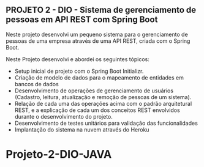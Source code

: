 <h2>PROJETO 2 - DIO - Sistema de gerenciamento de pessoas em API REST com Spring Boot</h2>

Neste projeto desenvolvi um pequeno sistema para o gerenciamento de pessoas de uma empresa através de uma API REST, criada com o Spring Boot.

Neste Projeto desenvolvi e abordei os seguintes tópicos:

* Setup inicial de projeto com o Spring Boot Initializr. 
* Criação de modelo de dados para o mapeamento de entidades em bancos de dados
* Desenvolvimento de operações de gerenciamento de usuários (Cadastro, leitura, atualização e remoção de pessoas de um sistema).
* Relação de cada uma das operações acima com o padrão arquitetural REST, e a explicação de cada um dos conceitos REST envolvidos durante o desenvolvimento do projeto.
* Desenvolvimento de testes unitários para validação das funcionalidades
* Implantação do sistema na nuvem através do Heroku
  
# Projeto-2-DIO-JAVA
